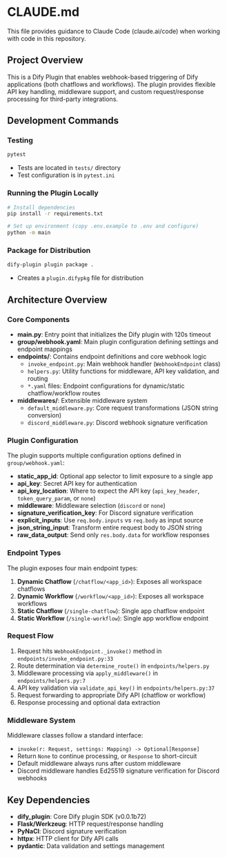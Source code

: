# CLAUDE.md

This file provides guidance to Claude Code (claude.ai/code) when working with code in this repository.

## Project Overview

This is a Dify Plugin that enables webhook-based triggering of Dify applications (both chatflows and workflows). The plugin provides flexible API key handling, middleware support, and custom request/response processing for third-party integrations.

## Development Commands

### Testing
```bash
pytest
```
- Tests are located in `tests/` directory
- Test configuration is in `pytest.ini`

### Running the Plugin Locally
```bash
# Install dependencies
pip install -r requirements.txt

# Set up environment (copy .env.example to .env and configure)
python -m main
```

### Package for Distribution
```bash
dify-plugin plugin package .
```
- Creates a `plugin.difypkg` file for distribution

## Architecture Overview

### Core Components

- **main.py**: Entry point that initializes the Dify plugin with 120s timeout
- **group/webhook.yaml**: Main plugin configuration defining settings and endpoint mappings
- **endpoints/**: Contains endpoint definitions and core webhook logic
  - `invoke_endpoint.py`: Main webhook handler (`WebhookEndpoint` class)
  - `helpers.py`: Utility functions for middleware, API key validation, and routing
  - `*.yaml` files: Endpoint configurations for dynamic/static chatflow/workflow routes
- **middlewares/**: Extensible middleware system
  - `default_middleware.py`: Core request transformations (JSON string conversion)
  - `discord_middleware.py`: Discord webhook signature verification

### Plugin Configuration

The plugin supports multiple configuration options defined in `group/webhook.yaml`:
- **static_app_id**: Optional app selector to limit exposure to a single app
- **api_key**: Secret API key for authentication
- **api_key_location**: Where to expect the API key (`api_key_header`, `token_query_param`, or `none`)
- **middleware**: Middleware selection (`discord` or `none`)
- **signature_verification_key**: For Discord signature verification
- **explicit_inputs**: Use `req.body.inputs` vs `req.body` as input source
- **json_string_input**: Transform entire request body to JSON string
- **raw_data_output**: Send only `res.body.data` for workflow responses

### Endpoint Types

The plugin exposes four main endpoint types:
1. **Dynamic Chatflow** (`/chatflow/<app_id>`): Exposes all workspace chatflows
2. **Dynamic Workflow** (`/workflow/<app_id>`): Exposes all workspace workflows  
3. **Static Chatflow** (`/single-chatflow`): Single app chatflow endpoint
4. **Static Workflow** (`/single-workflow`): Single app workflow endpoint

### Request Flow

1. Request hits `WebhookEndpoint._invoke()` method in `endpoints/invoke_endpoint.py:33`
2. Route determination via `determine_route()` in `endpoints/helpers.py`
3. Middleware processing via `apply_middleware()` in `endpoints/helpers.py:7`
4. API key validation via `validate_api_key()` in `endpoints/helpers.py:37`
5. Request forwarding to appropriate Dify API (chatflow or workflow)
6. Response processing and optional data extraction

### Middleware System

Middleware classes follow a standard interface:
- `invoke(r: Request, settings: Mapping) -> Optional[Response]`
- Return `None` to continue processing, or `Response` to short-circuit
- Default middleware always runs after custom middleware
- Discord middleware handles Ed25519 signature verification for Discord webhooks

## Key Dependencies

- **dify_plugin**: Core Dify plugin SDK (v0.0.1b72)
- **Flask/Werkzeug**: HTTP request/response handling
- **PyNaCl**: Discord signature verification
- **httpx**: HTTP client for Dify API calls
- **pydantic**: Data validation and settings management